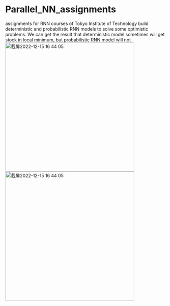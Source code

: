 # Parallel_NN_assignments
assignments for RNN courses of Tokyo Institute of Technology
build deterministic and probabilistic RNN models to solve some optimistic problems. 
We can get the result that deterministic model sometimes will get stock in local minimum, but probabilistic RNN model will not<img width="405" alt="截屏2022-12-15 16 44 05" src="https://user-images.githubusercontent.com/90566822/207801849-426f939f-9d4d-48f3-b1fc-dd62f9934f9f.png">
<img width="405" alt="截屏2022-12-15 16 44 05" src="https://user-images.githubusercontent.com/90566822/207801900-c257ce9f-bace-441f-93b3-6bebce69021d.png">
